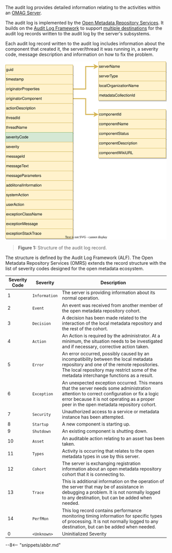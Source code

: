 <!-- SPDX-License-Identifier: CC-BY-4.0 -->
<!-- Copyright Contributors to the Egeria project. -->

The audit log provides detailed information relating to the activities within an [OMAG Server](/concepts/omag-server).

The audit log is implemented by the [Open Metadata Repository Services](/services/omrs/component-descriptions/audit-log). It builds on the [Audit Log Framework](/frameworks/alf/overview) to support [multiple destinations](/concepts/audit-log-destination-connector) for the audit log records written to the audit log by the server's subsystems.

Each audit log record written to the audit log includes information about the component that created it, the server/thread it was running in, a severity code, message description and information on how to fix the problem.

![Figure 1](audit-log-record-structure.svg)
> **Figure 1:** Structure of the audit log record.  

The structure is defined by the Audit Log Framework (ALF).  The Open Metadata Repository Services (OMRS) extends the record structure with the list of severity codes designed for the open metadata ecosystem.

| Severity Code | Severity      | Description                                                                                                                                                                                                                         |
|---------------|---------------|-------------------------------------------------------------------------------------------------------------------------------------------------------------------------------------------------------------------------------------|
| 1             | `Information` | The server is providing information about its normal operation.                                                                                                                                                                     |
| 2             | `Event`       | An event was received from another member of the open metadata repository cohort.                                                                                                                                                   |
| 3             | `Decision`    | A decision has been made related to the interaction of the local metadata repository and the rest of the cohort.                                                                                                                    |
| 4             | `Action`      | An Action is required by the administrator. At a minimum, the situation needs to be investigated and if necessary, corrective action taken.                                                                                         |
| 5             | `Error`       | An error occurred, possibly caused by an incompatibility between the local metadata repository and one of the remote repositories. The local repository may restrict some of the metadata interchange functions as a result.        |
| 6             | `Exception`   | An unexpected exception occurred. This means that the server needs some administration attention to correct configuration or fix a logic error because it is not operating as a proper peer in the open metadata repository cohort. |
| 7             | `Security`    | Unauthorized access to a service or metadata instance has been attempted.                                                                                                                                                           |
| 8             | `Startup`     | A new component is starting up.                                                                                                                                                                                                     |
| 9             | `Shutdown`    | An existing component is shutting down.                                                                                                                                                                                             |
| 10            | `Asset`       | An auditable action relating to an asset has been taken.                                                                                                                                                                            |
| 11            | `Types`       | Activity is occurring that relates to the open metadata types in use by this server.                                                                                                                                                |
| 12            | `Cohort`      | The server is exchanging registration information about an open metadata repository cohort that it is connecting to.                                                                                                                |
| 13            | `Trace`       | This is additional information on the operation of the server that may be of assistance in debugging a problem. It is not normally logged to any destination, but can be added when needed.                                         |
| 14            | `PerfMon`     | This log record contains performance monitoring timing information for specific types of processing. It is not normally logged to any destination, but can be added when needed.                                                    |
| 0             | `<Unknown>`   | Uninitialized Severity                                                                                                                                                                                                              |



--8<-- "snippets/abbr.md"

